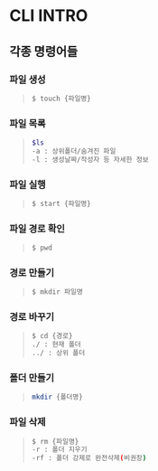 # CLI INTRO

## 각종 명령어들

### 파일 생성

> ```bash
> $ touch {파일명}
> ```

### 파일 목록

> ```bash
> $ls
> -a : 상위폴더/숨겨진 파일
> -l : 생성날짜/작성자 등 자세한 정보
> ```

### 파일 실행

> ```bash
> $ start {파일명}
> ```

### 파일 경로 확인

> ``` bash
> $ pwd
> ```

### 경로 만들기

> ```bash
> $ mkdir 파일명
> ```

### 경로 바꾸기

> ```bash
> $ cd {경로}
> ./ : 현재 폴더
> ../ : 상위 폴더
> ```

### 폴더 만들기

> ```bash
> mkdir {폴더명}
> ```

###  파일 삭제

> ```bash
> $ rm {파일명}
> -r : 폴더 지우기
> -rf : 폴더 강제로 완전삭제(비권장)
> ```

### 